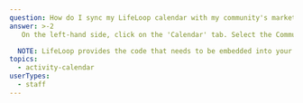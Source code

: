 ```yaml
---
question: How do I sync my LifeLoop calendar with my community's marketing website?
answer: >-2
   On the left-hand side, click on the 'Calendar' tab. Select the Community's calendar from the drop-down menu on the top left that you wish to embed into your website. Updates made in LifeLoop will auto update on your website. Select the 'Print/Export' button on the top right and choose 'Embed Month Code' for Web. 

  NOTE: LifeLoop provides the code that needs to be embedded into your community's website code. This is something that may need to be done by your IT department or Website Manager. 
topics:
  - activity-calendar
userTypes:
  - staff
---
```

